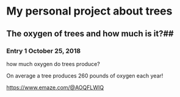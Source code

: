 # My personal project about trees #

## The oxygen of trees and how much is it?##

### Entry 1 October 25, 2018 ###

how much oxygen do trees produce? 

On average a tree produces 260 pounds of oxygen each year!

https://www.emaze.com/@AOQFLWIQ
